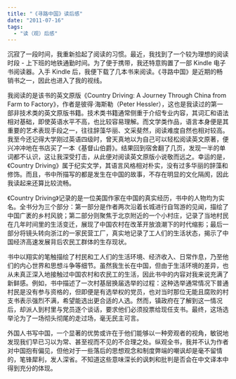 ```yaml
---
title: "《寻路中国》读后感"
date: "2011-07-16"
tags: 
  - "读（观）后感"
---
```


沉寂了一段时间，我重新拾起了阅读的习惯。最近，我找到了一个较为理想的阅读时段 - 上下班的地铁通勤时间。为了便于携带，我还特意购置了一部 Kindle 电子书阅读器。入手 Kindle 后，我便下载了几本书来阅读。《寻路中国》是近期的畅销书之一，因此也进入了我的视线。

我阅读的是该书的英文原版《Country Driving: A Journey Through China from Farm to Factory》，作者是彼得·海斯勒（Peter Hessler），这也是我读过的第一部非技术类的英文原版书籍。技术类书籍通常侧重于介绍专业内容，其词汇和语法相对基础，即使英语水平不高，也比较容易理解。而文学类作品，语言本身便是其重要的艺术表现手段之一，往往辞藻华丽、文采斐然，阅读难度自然也相对较高。我至今还记得大学刚过英语四级时，曾天真地以为自己可以轻松阅读英文原著，便兴冲冲地在书店买了一本《基督山伯爵》。结果回到宿舍翻了几页，发现一半的单词都不认识，这让我深受打击，从此便对阅读英文原版小说敬而远之。幸运的是，《Country Driving》属于纪实文学，其语言风格相对朴实，没有过多华丽的辞藻和修饰。而且，书中所描写的都是发生在中国的故事，不存在明显的文化隔阂，因此我读起来还算比较流畅。

《Country Driving》记录的是一位美国作家在中国的真实经历，书中的人物均为实名。全书分为三个部分：第一部分是作者两次沿着长城进行自驾游的见闻，描绘了中国广袤的乡村风貌；第二部分则聚焦于北京附近的一个小村庄，记录了当地村民在几年时间里的生活变迁，展现了中国农村在改革开放浪潮下的时代缩影；最后一部分将镜头转向浙江的一家民营工厂，真实地记录了工人们的生活状态，揭示了中国经济高速发展背后农民工群体的生存现状。

书中以翔实的笔触描绘了村民和工人们的生活环境、经济收入、日常作息，乃至他们的内心世界和思想斗争等细节。虽然我生长在中国，但由于生活环境的差异，也从未真正深入地接触过中国农村和农民工的生活，因此书中的内容对我来说充满了新鲜感。例如，书中描述了一次村基层换届选举的过程：这种选举通常情况下普通村民是没有参与资格的，但即便是有选举权的党员，也对当时那位无能且腐败的村支书表示强烈不满，希望能选出更合适的人选。然而，镇政府在了解到这一情况后，却派人到村里与党员逐个谈话，要求他们必须投票给现任支书。最终，这场选举沦为了一场彻头彻尾的走过场，毫无民主可言。

外国人书写中国，一个显著的优势或许在于他们能够以一种旁观者的视角，敏锐地发现我们早已习以为常、甚至视而不见的不合理之处。纵观全书，我并不认为作者对中国抱有偏见，但他对于一些落后的思想观念和制度弊端的嘲讽却是毫不留情的，笔锋犀利，发人深省。不知道这些意味深长的讽刺和批判是否会在中文译本中得到充分的体现。
